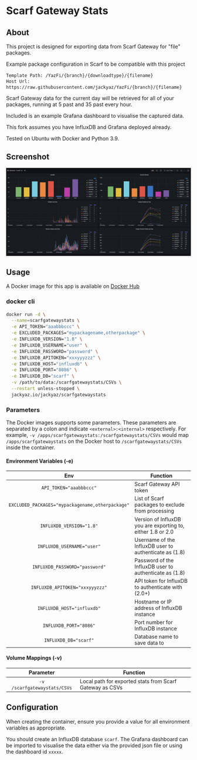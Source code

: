 # Scarf Gateway Stats

## About
This project is designed for exporting data from Scarf Gateway for "file" packages.

Example package configuration in Scarf to be compatible with this project
```
Template Path: /YazFi/{branch}/{downloadtype}/{filename}
Host Url: https://raw.githubusercontent.com/jackyaz/YazFi/{branch}/{filename}
```

Scarf Gateway data for the current day will be retrieved for all of your packages, running at 5 past and 35 past every hour.

Included is an example Grafana dashboard to visualise the captured data.

This fork assumes you have InfluxDB and Grafana deployed already.

Tested on Ubuntu with Docker and Python 3.9.

## Screenshot

![Grafana Dashboard](https://raw.githubusercontent.com/jackyaz/scarfgatewaystats/main/grafana-dashboard.PNG)

## Usage
A Docker image for this app is available on [Docker Hub](https://hub.docker.com/r/jackyaz/scarfgatewaystats)

### docker cli
```bash
docker run -d \
  --name=scarfgatewaystats \
  -e API_TOKEN="aaabbbccc" \
  -e EXCLUDED_PACKAGES="mypackagename,otherpackage" \
  -e INFLUXDB_VERSION="1.8" \
  -e INFLUXDB_USERNAME="user" \
  -e INFLUXDB_PASSWORD="password" \
  -e INFLUXDB_APITOKEN="xxxyyyzzz" \
  -e INFLUXDB_HOST="influxdb" \
  -e INFLUXDB_PORT="8086" \
  -e INFLUXDB_DB="scarf" \
  -v /path/to/data:/scarfgatewaystats/CSVs \
  --restart unless-stopped \
  jackyaz.io/jackyaz/scarfgatewaystats
```

### Parameters
The Docker images supports some parameters. These parameters are separated by a colon and indicate `<external>:<internal>` respectively. For example, `-v /apps/scarfgatewaystats:/scarfgatewaystats/CSVs` would map ```/apps/scarfgatewaystats``` on the Docker host to ```/scarfgatewaystats/CSVs``` inside the container.

#### Environment Variables (-e)
| Env | Function |
| :----: | --- |
| `API_TOKEN="aaabbbccc"` | Scarf Gateway API token |
| `EXCLUDED_PACKAGES="mypackagename,otherpackage"` | List of Scarf packages to exclude from processing |
| `INFLUXDB_VERSION="1.8"` | Version of InfluxDB you are exporting to, either 1.8 or 2.0 |
| `INFLUXDB_USERNAME="user"` | Username of the InfluxDB user to authenticate as (1.8) |
| `INFLUXDB_PASSWORD="password"` | Password of the InfluxDB user to authenticate as (1.8) |
| `INFLUXDB_APITOKEN="xxxyyyzzz"` | API token for InfluxDB to authenticate with (2.0+) |
| `INFLUXDB_HOST="influxdb"` | Hostname or IP address of InfluxDB instance |
| `INFLUXDB_PORT="8086"` | Port number for InfluxDB instance |
| `INFLUXDB_DB="scarf"` | Database name to save data to |

#### Volume Mappings (-v)
| Parameter | Function |
| :----: | --- |
| `-v /scarfgatewaystats/CSVs` | Local path for exported stats from Scarf Gateway as CSVs |

## Configuration
When creating the container, ensure you provide a value for all environment variables as appropriate.

You should create an InfluxDB database ```scarf```. The Grafana dashboard can be imported to visualise the data either via the provided json file or using the dashboard id ```xxxxx```.
